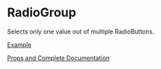 # RadioGroup

Selects only one value out of multiple RadioButtons.

[Example](https://github.com/ThakurBallary/react-native-btr-demo/tree/main/src/Components)

[Props and Complete Documentation](https://github.com/ThakurBallary/react-native-radio-buttons-group/blob/main/README.md#props)

